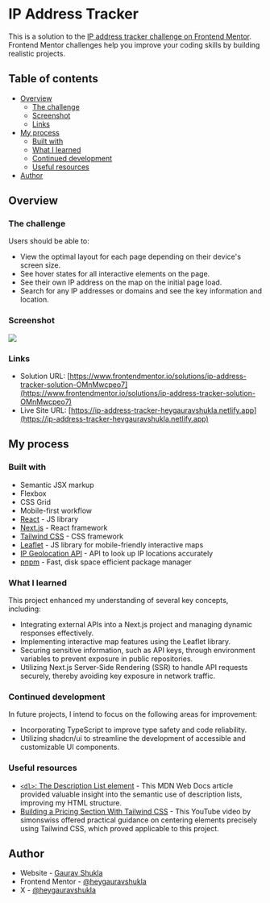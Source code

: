# IP Address Tracker

This is a solution to the [IP address tracker challenge on Frontend Mentor](https://www.frontendmentor.io/challenges/ip-address-tracker-I8-0yYAH0). Frontend Mentor challenges help you improve your coding skills by building realistic projects.

## Table of contents

- [Overview](#overview)
  - [The challenge](#the-challenge)
  - [Screenshot](#screenshot)
  - [Links](#links)
- [My process](#my-process)
  - [Built with](#built-with)
  - [What I learned](#what-i-learned)
  - [Continued development](#continued-development)
  - [Useful resources](#useful-resources)
- [Author](#author)

## Overview

### The challenge

Users should be able to:

- View the optimal layout for each page depending on their device's screen size.
- See hover states for all interactive elements on the page.
- See their own IP address on the map on the initial page load.
- Search for any IP addresses or domains and see the key information and location.

### Screenshot

![](/public/screenshots/desktop.png)

### Links

- Solution URL: [https://www.frontendmentor.io/solutions/ip-address-tracker-solution-OMnMwcpeo7](https://www.frontendmentor.io/solutions/ip-address-tracker-solution-OMnMwcpeo7)
- Live Site URL: [https://ip-address-tracker-heygauravshukla.netlify.app](https://ip-address-tracker-heygauravshukla.netlify.app)

## My process

### Built with

- Semantic JSX markup
- Flexbox
- CSS Grid
- Mobile-first workflow
- [React](https://reactjs.org/) - JS library
- [Next.js](https://nextjs.org/) - React framework
- [Tailwind CSS](https://tailwindcss.com/) - CSS framework
- [Leaflet](https://leafletjs.com/) - JS library for mobile-friendly interactive maps
- [IP Geolocation API](https://geo.ipify.org/) - API to look up IP locations accurately
- [pnpm](https://pnpm.io/) - Fast, disk space efficient package manager

### What I learned

This project enhanced my understanding of several key concepts, including:

- Integrating external APIs into a Next.js project and managing dynamic responses effectively.
- Implementing interactive map features using the Leaflet library.
- Securing sensitive information, such as API keys, through environment variables to prevent exposure in public repositories.
- Utilizing Next.js Server-Side Rendering (SSR) to handle API requests securely, thereby avoiding key exposure in network traffic.

### Continued development

In future projects, I intend to focus on the following areas for improvement:

- Incorporating TypeScript to improve type safety and code reliability.
- Utilizing shadcn/ui to streamline the development of accessible and customizable UI components.

### Useful resources

- [`<dl>`: The Description List element](https://developer.mozilla.org/en-US/docs/Web/HTML/Element/dl) - This MDN Web Docs article provided valuable insight into the semantic use of description lists, improving my HTML structure.
- [Building a Pricing Section With Tailwind CSS](https://youtu.be/WMGFQwewVa4?si=H4ppVgT8QCyGIopa&t=385) - This YouTube video by simonswiss offered practical guidance on centering elements precisely using Tailwind CSS, which proved applicable to this project.

## Author

- Website - [Gaurav Shukla](https://heygauravshukla.netlify.app)
- Frontend Mentor - [@heygauravshukla](https://www.frontendmentor.io/profile/heygauravshukla)
- X - [@heygauravshukla](https://www.x.com/heygauravshukla)
